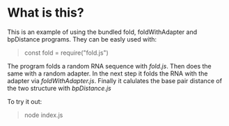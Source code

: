 What is this?
=============

This is an example of using the bundled fold, foldWithAdapter and bpDistance programs.
They can be easly used with:
>const fold = require("fold.js")

The program folds a random RNA sequence with *fold.js*. Then does the same with a random adapter.
In the next step it folds the RNA with the adapter via *foldWithAdapter.js*.
Finally it calulates the base pair distance of the two structure with *bpDistance.js*

To try it out:
>node index.js